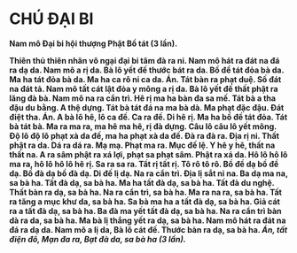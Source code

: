 # CHÚ ĐẠI BI

<strong>

Nam mô Đại bi hội thượng Phật Bồ tát (3 lần).

Thiên thủ thiên nhãn vô ngại đại bi tâm đà ra ni. Nam mô hát ra đát na đá ra dạ da. Nam mô a rị da. Bà lô yết đế thước bát ra da. Bồ đề tát đỏa bà da. Ma ha tát đỏa bà da. Ma ha ca rô ni ca da. Án. Tát bàn ra phạt duệ. Số đát na đát tả. Nam mô tất cát lật đỏa y mông a rị da. Bà lô yết đế thất phật ra lăng đà bà. Nam mô na ra cẩn trì. Hê rị ma ha bàn đa sa mế. Tát bà a tha đậu du bằng. A thệ dựng. Tát bà tát đá na ma bà dà. Ma phạt đặc đậu. Đát điệt tha. Án. A bà lô hê, lô ca đế. Ca ra đế. Di hê rị. Ma ha bồ đề tát đỏa. Tát bà tát bà. Ma ra ma ra, ma hê ma hê, rị đà dựng. Câu lô câu lô yết mông. Độ lô độ lô phạt xà da đế, ma ha phạt xà da đế. Đà ra đà ra. Địa rị ni. Thất phật ra da. Dá ra dá ra. Mạ mạ. Phạt ma ra. Mục đế lệ. Y hê y hê, thất na thất na. A ra sâm phật ra xá lợi, phạt sa phạt sâm. Phật ra xá da. Hô lô hô lô ma ra, hô lô hô lô hê rị. Sa ra sa ra. Tất rị tất rị. Tô rô tô rô. Bồ đề dạ bồ đề dạ. Bồ đà dạ bồ đà dạ. Di đế lị dạ. Na ra cẩn trì. Địa lị sắt ni na. Ba dạ ma na, sa bà ha. Tất đà dạ, sa bà ha. Ma ha tất đà dạ, sa bà ha. Tất đà du nghệ. Thất bàn ra dạ, sa bà ha. Na ra cẩn trì, sa bà ha. Ma ra na ra, sa bà ha. Tất ra tăng a mục khư da, sa bà ha. Sa bà ma ha a tất đà dạ, sa bà ha. Giả cát ra a tất đà dạ, sa bà ha. Ba đà ma yết tất đà dạ, sa bà ha. Na ra cẩn trì bàn dà ra da, sa bà ha. Ma bà lị thắng yết ra dạ, sa bà ha. Nam mô hát ra đát na đá ra dạ da. Nam mô a lị da, Bà lô cát đế. Thước bàn ra dạ, sa bà ha. _Án, tất điện đô, Mạn đa ra, Bạt đà da, sa bà ha (3 lần)._

</strong>